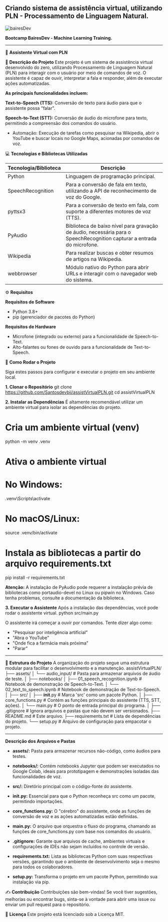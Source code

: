## Criando sistema de assistência virtual, utilizando PLN - Processamento de Linguagem Natural.

![bairesDev](https://github.com/user-attachments/assets/5917d3f6-cd14-4f9e-9e36-68a0d71e1aa1)



**Bootcamp BairesDev - Machine Learning Training.**

---

🤖 **Assistente Virtual com PLN**



📖 **Descrição do Projeto**
Este projeto é um sistema de assistência virtual desenvolvido do zero, utilizando Processamento de Linguagem Natural (PLN) para interagir com o usuário por meio de comandos de voz. O assistente é capaz de ouvir, interpretar a fala e responder, além de executar ações automatizadas.

**As principais funcionalidades incluem:**

**Text-to-Speech (TTS):** Conversão de texto para áudio para que o assistente possa "falar".
   
  **Speech-to-Text (STT):** Conversão de áudio do microfone para texto, permitindo a compreensão dos comandos do usuário.
 * Automação: Execução de tarefas como pesquisar na Wikipedia, abrir o YouTube e buscar locais no Google Maps, acionadas por comandos de voz.

💻 **Tecnologias e Bibliotecas Utilizadas**

| Tecnologia/Biblioteca | Descrição |
|---|---|
| Python | Linguagem de programação principal. |
| SpeechRecognition | Para a conversão de fala em texto, utilizando a API de reconhecimento de voz do Google. |
| pyttsx3 | Para a conversão de texto em fala, com suporte a diferentes motores de voz (TTS). |
| PyAudio | Biblioteca de baixo nível para gravação de áudio, necessária para o SpeechRecognition capturar a entrada do microfone. |
| Wikipedia | Para realizar buscas e obter resumos de artigos na Wikipedia. |
| webbrowser | Módulo nativo do Python para abrir URLs e interagir com o navegador web do sistema. |

⚙️ **Requisitos**

**Requisitos de Software**

  - Python 3.8+
  - pip (gerenciador de pacotes do Python)
    
**Requisitos de Hardware**

- Microfone (integrado ou externo) para a funcionalidade de Speech-to-Text.
- Alto-falantes ou fones de ouvido para a funcionalidade de Text-to-Speech.

   
🚀 **Como Rodar o Projeto**

Siga estes passos para configurar e executar o projeto em seu ambiente local.

**1. Clonar o Repositório**
git clone https://github.com/Santosdevbjj/assistVirtualPLN.git
cd assistVirtualPLN

**2. Instalar as Dependências**
É altamente recomendável utilizar um ambiente virtual para isolar as dependências do projeto.

# Cria um ambiente virtual (venv)
python -m venv .venv

# Ativa o ambiente virtual
# No Windows:
.venv\Scripts\activate
# No macOS/Linux:
source .venv/bin/activate

# Instala as bibliotecas a partir do arquivo requirements.txt
pip install -r requirements.txt

**Atenção:** A instalação de PyAudio pode requerer a instalação prévia de bibliotecas como portaudio-devel no Linux ou pipwin no Windows. Caso tenha problemas, consulte a documentação da biblioteca.

**3. Executar o Assistente**
Após a instalação das dependências, você pode rodar o assistente virtual.
python src/main.py

O assistente irá começar a ouvir por comandos. Tente dizer algo como:

 * "Pesquisar por inteligência artificial"
 * "Abra o YouTube"
 * "Onde fica a farmácia mais próxima"
 * "Parar"

---
   
📂 **Estrutura do Projeto**
A organização do projeto segue uma estrutura modular para facilitar o desenvolvimento e a manutenção.
assistVirtualPLN/
├── assets/
│   └── audio_input/      # Pasta para armazenar arquivos de áudio de teste.
│
├── notebooks/
│   ├── 01_speech_recognition.ipynb # Notebook de demonstração de Speech-to-Text.
│   └── 02_text_to_speech.ipynb     # Notebook de demonstração de Text-to-Speech.
│
├── src/
│   ├── __init__.py       # Marca 'src' como um pacote Python.
│   ├── core_functions.py # Contém as funções principais do assistente (TTS, STT, ações).
│   └── main.py           # O ponto de entrada principal do programa.
│
├── .gitignore            # Ignora arquivos e pastas que não devem ser versionados.
├── README.md             # Este arquivo.
├── requirements.txt      # Lista de dependências do projeto.
└── setup.py              # Arquivo de configuração para empacotar o projeto.


---

**Descrição dos Arquivos e Pastas**

 - **assets/:** Pasta para armazenar recursos não-código, como áudios para testes.

- **notebooks/:** Contém notebooks Jupyter que podem ser executados no Google Colab, ideais para prototipagem e demonstrações isoladas das funcionalidades de voz.
 
- **src/:** Diretório principal com o código-fonte do assistente.

- **__init__.py:** Essencial para que o Python reconheça src como um pacote, permitindo importações.
   
- **core_functions.py:** O "cérebro" do assistente, onde as funções de conversão de voz e as ações automatizadas estão definidas.
   
- **main.py:** O arquivo que orquestra o fluxo do programa, chamando as funções de core_functions.py com base nos comandos do usuário.
 
 - **.gitignore:** Garante que arquivos de cache, ambientes virtuais e configurações de IDEs não sejam incluídos no controle de versão.

- **requirements.txt:** Lista as bibliotecas Python com suas respectivas versões, garantindo que o ambiente de desenvolvimento seja o mesmo para todos os colaboradores.
 
 - **setup.py:** Transforma o projeto em um pacote Python, permitindo sua instalação via pip.
   
✍️ **Contribuição**
Contribuições são bem-vindas! Se você tiver sugestões, melhorias ou encontrar bugs, sinta-se à vontade para abrir uma issue ou enviar um pull request para o repositório.


📄 **Licença**
Este projeto está licenciado sob a Licença MIT.


 
